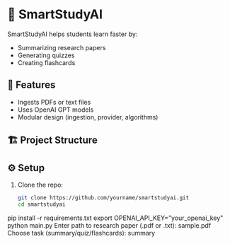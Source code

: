 # 🧠 SmartStudyAI

SmartStudyAI helps students learn faster by:
- Summarizing research papers
- Generating quizzes
- Creating flashcards

## 🚀 Features
- Ingests PDFs or text files
- Uses OpenAI GPT models
- Modular design (ingestion, provider, algorithms)

## 🏗️ Project Structure

## ⚙️ Setup

1. Clone the repo:
   ```bash
   git clone https://github.com/yourname/smartstudyai.git
   cd smartstudyai
pip install -r requirements.txt
export OPENAI_API_KEY="your_openai_key"
python main.py
Enter path to research paper (.pdf or .txt): sample.pdf
Choose task (summary/quiz/flashcards): summary
